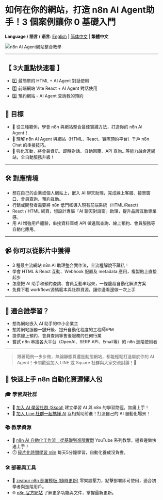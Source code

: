 # 如何在你的網站，打造 n8n AI Agent助手！3 個案例讓你 0 基礎入門

**Language / 語言 / 语言**: [English](readme-en.md) | [简体中文](readme-cn.md) | **繁體中文**

![n8n AI Agent網站整合教學](https://github.com/qwedsazxc78/ai-automation-n8n/blob/main/n8n/37-webchat-wtth-n8n/cover.png?raw=true)

---

## 【 3大重點快速看 】

* 1️⃣ 最簡單的 HTML + AI Agent 對話使用
* 2️⃣ 前端網站 Vite React + AI Agent 對話使用
* 3️⃣ 預約網站 - AI Agent 查詢我的預約

## 🎯 目標

* 🚀 從三種範例，學會 n8n 與網站整合最佳實踐方法，打造你的 n8n AI Agent！
* 🚀 理解 n8n AI Agent 與網站（HTML、React、實際預約平台）千戶 n8n Chat 的串接技巧。
* 🚀 強化互動，將會員資訊、即時對話、自動回覆、API 查詢…等能力融合進網站，全自動服務升級！

---

## 🛠️ 對應情境

* 想在自己的企業或個人網站上，嵌入 AI 聊天助理，完成線上客服、接單窗口、會員查詢、預約互動。
* 行銷或開發者需要將 n8n 低門檻導入現有前端系統（HTML/React）
* React / HTML 網頁，想設計專屬「AI 聊天對話窗」助理，提升品牌互動專業感。
* 用 AI 增強用戶體驗，串接資料庫或 API 做進階查詢、線上預約、會員服務等自動化應用。

---

## 📹 你可以從影片中獲得

* 3 種最主流網站 n8n AI 助理整合實作法，全流程解說不藏私！
* 學會 HTML & React 互動、Webhook 配置及 metadata 應用，複製貼上直接起步
* 怎麼把 AI 助手和預約查詢、會員互動串起來，一條龍超自動化解決方案
* 免費下載 workflow/源碼範本與社群資源，讓你邊看邊做一次上手

---

## 👤 適合誰學習？

* 想為網站嵌入 AI 助手的中小企業主
* 想將網站服務一鍵升級、提升自動化程度的工程師/PM
* 提供線上預約、會員查詢等售後服務的任何行業
* 嘗試 n8n 串接各大平台（OpenAI、SERP API、Email等）的 n8n 進階使用者

---

> 跟著範例一步步做，無論靜態頁還是動態網站，都能輕鬆打造屬於你的 AI Agent！卡關歡迎加入 LINE 或 Square 社群與大家交流討論！🎉

## 🚀 快速上手 n8n 自動化資源懶人包

### 🎓 學習與社群

* 🔗 [加入 AI 學習社群 (Skool)](https://www.skool.com/ai-brain-alex/about?ref=5dde9b20e8e7432aa9a01df6e89685f4)
  建立學習 AI 與 n8n 的學習路徑，無痛上手！
* 🔗 [加入 Line 社群一起搞懂 AI](https://line.me/ti/g2/ZypIgLSzVPweRBgBqKvaRU10WEmnotuZOr7Lpg)
  互相幫助前進！打造自己的 AI 自動化場景！

### 📚 教學資源

* 🎥 [n8n AI 自動化工作流：從基礎到進階實戰](https://youtube.com/playlist?list=PLUf88uk7T54I83MBdbuXgUuA8rVklF4FA&si=wHsQw8YJu-erSdLd)
  YouTube 系列教學，邊看邊做快速上手！
* ⏱️ [碎片化時間學習 n8n](https://youtube.com/playlist?list=PLUf88uk7T54Iv6LV2NFgdTghaX2cPhtgH&si=G3gj2qn179ZFUqAZ)
  每天5分鐘學習，自動化養成沒負擔。

### 🛠️ 部署與工具

* 🧩 [zeabur n8n 部署模板 (隨時更新)](https://zeabur.com/zh-TW/templates/0TUVZ7?referralDesktop=qwedsazxc78)
  零架設壓力，點擊部署即可使用，適合初學者與進階用戶。
* 🌐 [n8n 官方網站](https://n8n.io/)
  了解更多功能與文件，掌握最新更新。
